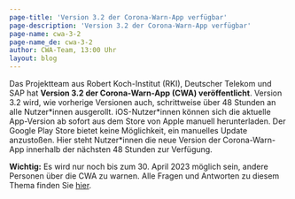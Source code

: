 ```yaml
---
page-title: 'Version 3.2 der Corona-Warn-App verfügbar'
page-description: 'Version 3.2 der Corona-Warn-App verfügbar'
page-name: cwa-3-2
page-name_de: cwa-3-2
author: CWA-Team, 13:00 Uhr
layout: blog
---
```


Das Projektteam aus Robert Koch-Institut (RKI), Deutscher Telekom und SAP hat **Version 3.2 der Corona-Warn-App (CWA) veröffentlicht**. Version 3.2 wird, wie vorherige Versionen auch, schrittweise über 48 Stunden an alle Nutzer\*innen ausgerollt. iOS-Nutzer\*innen können sich die aktuelle App-Version ab sofort aus dem Store von Apple manuell herunterladen. Der Google Play Store bietet keine Möglichkeit, ein manuelles Update anzustoßen. Hier steht Nutzer\*innen die neue Version der Corona-Warn-App innerhalb der nächsten 48 Stunden zur Verfügung.

**Wichtig:** Es wird nur noch bis zum 30. April 2023 möglich sein, andere Personen über die CWA zu warnen. Alle Fragen und Antworten zu diesem Thema finden Sie [hier](../../../de/faq/results/#ramp_down).

<!-- overview -->
